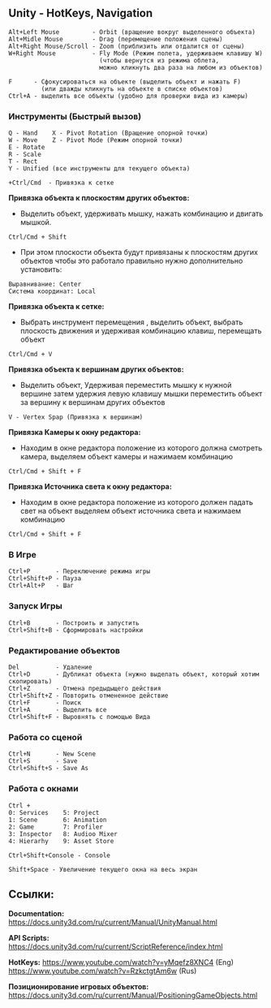## Unity - HotKeys, Navigation

```
Alt+Left Mouse         - Orbit (вращение вокруг выделенного объекта) 
Alt+Midle Mouse        - Drag (перемещение положения сцены) 
Alt+Right Mouse/Scroll - Zoom (приблизить или отдалится от сцены) 
W+Right Mouse          - Fly Mode (Режим полета, удерживаем клавишу W) 
                         (чтобы вернутся из режима облета, 
                         можно кликнуть два раза на любом из объектов) 
                         
F      - Сфокусироваться на объекте (выделить объект и нажать F)
         (или дважды кликнуть на объекте в списке объектов) 
Ctrl+A - выделить все объекты (удобно для проверки вида из камеры) 
```

### Инструменты (Быстрый вызов)

```
Q - Hand    X - Pivot Rotation (Вращение опорной точки) 
W - Move    Z - Pivot Mode (Режим опорной точки) 
E - Rotate  
R - Scale   
T - Rect
Y - Unified (все инструменты для текущего объекта) 

+Ctrl/Cmd  - Привязка к сетке  
```

__Привязка объекта к плоскостям других объектов:__ 

- Выделить объект, удерживать мышку, нажать комбинацию и двигать мышкой.

```  
Ctrl/Cmd + Shift 
```

- При этом плоскости объекта будут привязаны к плоскостям других объектов
  чтобы это работало правильно нужно дополнительно установить:

```  
Выравнивание: Center
Система координат: Local
```

__Привязка объекта к сетке:__
 
- Выбрать инструмент перемещения <W>, выделить объект, выбрать плоскость движения
  и удерживая комбинацию клавиш, перемещать объект

```  
Ctrl/Cmd + V  
```

__Привязка объекта к вершинам других объектов:__

- Выделить объект, Удерживая <V> переместить мышку к нужной вершине
  затем удержия левую клавишу мышки переместить объект за вершину
  к вершинам других объектов
  
```
V - Vertex Spap (Привязка к вершинам)
```

__Привязка Камеры к окну редактора:__

- Находим в окне редактора положение из которого должна смотреть камера, 
  выделяем объект камеры и нажимаем комбинацию 

```  
Ctrl/Cmd + Shift + F 
```

__Привязка Источника света к окну редактора:__

- Находим в окне редактора положение из которого должен падать свет на объект
  выделяем объект источника света и нажимаем комбинацию

```
Ctrl/Cmd + Shift + F
```

### В Игре

```
Ctrl+P       - Переключение режима игры
Ctrl+Shift+P - Пауза
Ctrl+Alt+P   - Шаг
```

### Запуск Игры

```
Ctrl+B       - Построить и запустить
Ctrl+Shift+B - Сформировать настройки
```

### Редактирование объектов

```
Del          - Удаление
Ctrl+D       - Дубликат объекта (нужно выделать объект, который хотим скопировать) 
Ctrl+Z       - Отмена предыдыщего действия
Ctrl+Shift+Z - Повторить отмененное действие  
Ctrl+F       - Поиск
Ctrl+A       - Выделить все
Ctrl+Shift+F - Выровнять с помощью Вида
```

### Работа со сценой

```
Ctrl+N       - New Scene
Ctrl+S       - Save
Ctrl+Shift+S - Save As
```

### Работа с окнами

```
Ctrl + 
0: Services    5: Project  
1: Scene       6: Animation
2: Game        7: Profiler
3: Inspector   8: Audioo Mixer
4: Hierarhy    9: Asset Store

Ctrl+Shift+Console - Console 

Shift+Space - Увеличение текущего окна на весь экран  
```

## Ссылки:
 
__Documentation:__ 
https://docs.unity3d.com/ru/current/Manual/UnityManual.html

__API Scripts:__
https://docs.unity3d.com/ru/current/ScriptReference/index.html

__HotKeys:__ 
https://www.youtube.com/watch?v=yMqefz8XNC4 (Eng) 
https://www.youtube.com/watch?v=RzkctgtAm6w (Rus) 

__Позиционирование игровых объектов:__ 
https://docs.unity3d.com/ru/current/Manual/PositioningGameObjects.html



